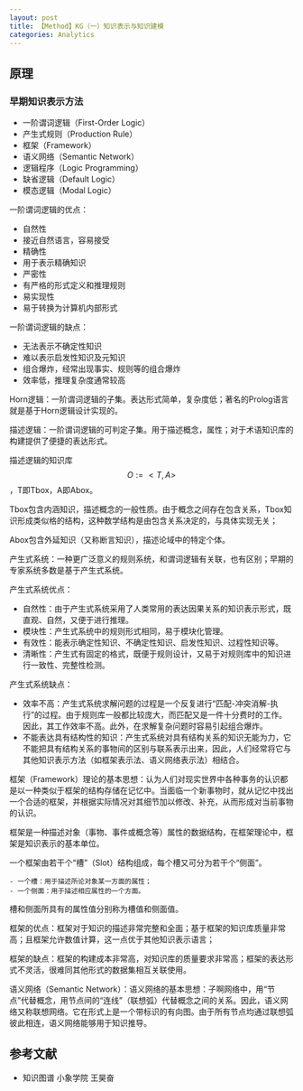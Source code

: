 ```yaml
---
layout: post
title: 【Method】KG（一）知识表示与知识建模
categories: Analytics
---
```


## 原理

### 早期知识表示方法

- 一阶谓词逻辑（First-Order Logic）
- 产生式规则（Production Rule）
- 框架（Framework）
- 语义网络（Semantic Network）
- 逻辑程序（Logic Programming）
- 缺省逻辑（Default Logic）
- 模态逻辑（Modal Logic）

一阶谓词逻辑的优点：

- 自然性
- 接近自然语言，容易接受
- 精确性
- 用于表示精确知识
- 严密性
- 有严格的形式定义和推理规则
- 易实现性
- 易于转换为计算机内部形式

一阶谓词逻辑的缺点：

- 无法表示不确定性知识
- 难以表示启发性知识及元知识
- 组合爆炸，经常出现事实、规则等的组合爆炸
- 效率低，推理复杂度通常较高

Horn逻辑：一阶谓词逻辑的子集。表达形式简单，复杂度低；著名的Prolog语言就是基于Horn逻辑设计实现的。

描述逻辑：一阶谓词逻辑的可判定子集。用于描述概念，属性；对于术语知识库的构建提供了便捷的表达形式。

描述逻辑的知识库 $$O := <T,A>$$，T即Tbox，A即Abox。

Tbox包含内涵知识，描述概念的一般性质。由于概念之间存在包含关系，Tbox知识形成类似格的结构，这种数学结构是由包含关系决定的，与具体实现无关；

Abox包含外延知识（又称断言知识），描述论域中的特定个体。

产生式系统：一种更广泛意义的规则系统，和谓词逻辑有关联，也有区别；早期的专家系统多数是基于产生式系统。

产生式系统优点：

- 自然性：由于产生式系统采用了人类常用的表达因果关系的知识表示形式，既直观、自然，又便于进行推理。
- 模块性：产生式系统中的规则形式相同，易于模块化管理。
- 有效性：能表示确定性知识、不确定性知识、启发性知识、过程性知识等。
- 清晰性：产生式有固定的格式，既便于规则设计，又易于对规则库中的知识进行一致性、完整性检测。

产生式系统缺点：

- 效率不高：产生式系统求解问题的过程是一个反复进行“匹配-冲突消解-执行”的过程。由于规则库一般都比较庞大，而匹配又是一件十分费时的工作。因此，其工作效率不高。此外，在求解复杂问题时容易引起组合爆炸。
- 不能表达具有结构性的知识：产生式系统对具有结构关系的知识无能为力，它不能把具有结构关系的事物间的区别与联系表示出来，因此，人们经常将它与其他知识表示方法（如框架表示法、语义网络表示法）相结合。

框架（Framework）理论的基本思想：认为人们对现实世界中各种事务的认识都是以一种类似于框架的结构存储在记忆中。当面临一个新事物时，就从记忆中找出一个合适的框架，并根据实际情况对其细节加以修改、补充，从而形成对当前事物的认识。

框架是一种描述对象（事物、事件或概念等）属性的数据结构，在框架理论中，框架是知识表示的基本单位。

一个框架由若干个“槽”（Slot）结构组成，每个槽又可分为若干个“侧面”。

    - 一个槽：用于描述所论对象某一方面的属性；
    - 一个侧面：用于描述相应属性的一个方面。

槽和侧面所具有的属性值分别称为槽值和侧面值。

框架的优点：框架对于知识的描述非常完整和全面；基于框架的知识库质量非常高；且框架允许数值计算，这一点优于其他知识表示语言；

框架的缺点：框架的构建成本非常高，对知识库的质量要求非常高；框架的表达形式不灵活，很难同其他形式的数据集相互关联使用。

语义网络（Semantic Network）：语义网络的基本思想：子啊网络中，用“节点”代替概念，用节点间的“连线”（联想弧）代替概念之间的关系。因此，语义网络又称联想网络。它在形式上是一个带标识的有向图。由于所有节点均通过联想弧彼此相连，语义网络能够用于知识推导。

## 参考文献

- 知识图谱 小象学院 王昊奋